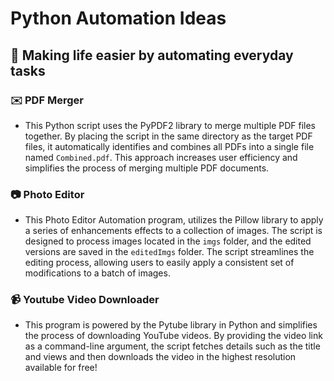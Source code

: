 # Python Automation Ideas

## 🚀 Making life easier by automating everyday tasks

### ✉️ PDF Merger
* This Python script uses the PyPDF2 library to merge multiple PDF files together. By placing the script in the same directory as the target PDF files, it automatically identifies and combines all PDFs into a single file named ```Combined.pdf```. This approach increases user efficiency and simplifies the process of merging multiple PDF documents.

### 📷 Photo Editor
* This Photo Editor Automation program, utilizes the Pillow library to apply a series of enhancements effects to a collection of images. The script is designed to process images located in the ```imgs``` folder, and the edited versions are saved in the ```editedImgs``` folder. The script streamlines the editing process, allowing users to easily apply a consistent set of modifications to a batch of images.

### 📹 Youtube Video Downloader
* This program is powered by the Pytube library in Python and simplifies the process of downloading YouTube videos. By providing the video link as a command-line argument, the script fetches details such as the title and views and then downloads the video in the highest resolution available for free!

